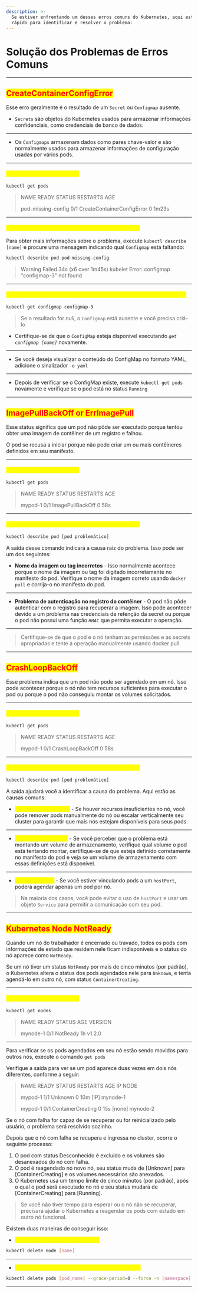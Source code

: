 ```yaml
---
description: >-
  Se estiver enfrentando um desses erros comuns do Kubernetes, aqui está um guia
  rápido para identificar e resolver o problema:
---
```


# Solução dos Problemas de Erros Comuns

***

## <mark style="color:red;">CreateContainerConfigError</mark>&#x20;

Esse erro geralmente é o resultado de um `Secret` ou `Configmap` ausente.&#x20;

* `Secrets` são objetos do Kubernetes usados ​​para armazenar informações confidenciais, como credenciais de banco de dados.&#x20;

***

* Os `Configmaps` armazenam dados como pares chave-valor e são normalmente usados ​​para armazenar informações de configuração usadas por vários pods.

***

#### <mark style="color:yellow;">**Como identificar o problema:**</mark>

```bash
kubectl get pods
```

> NAME                              READY               STATUS                                        RESTARTS      AGE
>
> pod-missing-config        0/1                     CreateContainerConfigError      0                      1m23s

***

#### <mark style="color:yellow;">**Obter informações detalhadas e resolver o problema:**</mark>&#x20;

Para obter mais informações sobre o problema, execute `kubectl describe [name]` e procure uma mensagem indicando qual `Configmap` está faltando:

```bash
kubectl describe pod pod-missing-config
```

> Warning Failed 34s (x6 over 1m45s) kubelet Error: configmap "configmap-3" not found

***

#### <mark style="color:yellow;">**Agora execute este comando para ver se o Configmap existe no cluster.**</mark>

```bash
kubectl get configmap configmap-3
```

> Se o resultado for _null_, o `Configmap` está ausente e você precisa criá-lo

* Certifique-se de que o `ConfigMap` esteja disponível executando _`get configmap [name]`_ novamente.

***

* Se você deseja visualizar o conteúdo do ConfigMap no formato YAML, adicione o sinalizador `-o yaml`

***

* Depois de verificar se o ConfigMap existe, execute `kubectl get pods` novamente e verifique se o pod está no status `Running`

***

## <mark style="color:red;">ImagePullBackOff or ErrImagePull</mark>&#x20;

Esse status significa que um pod não pôde ser executado porque tentou obter uma imagem de contêiner de um registro e falhou.&#x20;

O pod se recusa a iniciar porque não pode criar um ou mais contêineres definidos em seu manifesto.

***

#### <mark style="color:yellow;">**Como identificar o problema:**</mark>

```bash
kubectl get pods
```

> NAME                              READY               STATUS                                        RESTARTS      AGE
>
> mypod-1                          0/1                     ImagePullBackOff                        0                      58s

***

#### <mark style="color:yellow;">**Obter informações detalhadas e resolver o problema:**</mark>

```bash
kubectl describe pod [pod problemático] 
```

A saída desse comando indicará a causa raiz do problema. Isso pode ser um dos seguintes:

* **Nome da imagem ou tag incorretos**  - Isso normalmente acontece porque o nome da imagem ou tag foi digitado incorretamente no manifesto do pod. Verifique o nome da imagem correto usando `docker pull` e corrija-o no manifesto do pod.

***

* **Problema de autenticação no registro do contêiner** - O pod não pôde autenticar com o registro para recuperar a imagem.  Isso pode acontecer devido a um problema nas credenciais de retenção da secret ou porque o pod não possui uma função _`RBAC`_ que permita executar a operação.

***

> Certifique-se de que o pod e o nó tenham as permissões e as secrets apropriadas e tente a operação manualmente usando docker pull.

***

## <mark style="color:red;">CrashLoopBackOff</mark>&#x20;

Esse problema indica que um pod não pode ser agendado em um nó. Isso pode acontecer porque o nó não tem recursos suficientes para executar o pod ou porque o pod não conseguiu montar os volumes solicitados.

***

#### <mark style="color:yellow;">**Como identificar o problema:**</mark>

```bash
kubectl get pods
```

> NAME                              READY               STATUS                                        RESTARTS      AGE
>
> mypod-1                          0/1                     CrashLoopBackOff                      0                      58s

***

#### <mark style="color:yellow;">**Obter informações detalhadas e resolver o problema:**</mark>

```bash
kubectl describe pod [pod problemático] 
```

A saída ajudará você a identificar a causa do problema. Aqui estão as causas comuns:

* <mark style="color:yellow;">Recursos insuficientes</mark>  - Se houver recursos insuficientes no nó, você pode remover pods manualmente do nó ou escalar verticalmente seu cluster para garantir que mais nós estejam disponíveis para seus pods.

***

* <mark style="color:yellow;">Montagem de volume</mark> - Se você perceber que o problema está montando um volume de armazenamento, verifique qual volume o pod está tentando montar, certifique-se de que esteja definido corretamente no manifesto do pod e veja se um volume de armazenamento com essas definições está disponível.

***

* <mark style="color:yellow;">Uso de hostPort</mark>  - Se você estiver vinculando pods a um `hostPort`, poderá agendar apenas um pod por nó.&#x20;

> Na maioria dos casos, você pode evitar o uso de `hostPort` e usar um objeto `Service` para permitir a comunicação com seu pod.

***

## <mark style="color:red;">Kubernetes Node NotReady</mark>

Quando um nó do trabalhador é encerrado ou travado, todos os pods com informações de estado que residem nele ficam indisponíveis e o status do nó aparece como `NotReady`.

Se um nó tiver um status `NotReady` por mais de cinco minutos (por padrão), o Kubernetes altera o status dos pods agendados nele para `Unknown`, e tenta agendá-lo em outro nó, com status `ContainerCreating`.

***

#### <mark style="color:yellow;">**Como identificar o problema:**</mark>

```bash
kubectl get nodes
```

> NAME                           READY          STATUS                             AGE                          VERSION
>
> mynode-1                     0/1                NotReady                          1h                             v1.2.0

***

Para verificar se os pods agendados em seu nó estão sendo movidos para outros nós, execute o comando `get pods`

Verifique a saída para ver se um pod aparece duas vezes em dois nós diferentes, conforme a seguir:

> NAME            READY         STATUS                      RESTARTS      AGE      IP               NODE
>
> mypod-1        1/1               Unknown                     0                     10m      \[IP]             mynode-1
>
> mypod-1        0/1               ContainerCreating      0                     15s       \[none]        mynode-2

Se o nó com falha for capaz de se recuperar ou for reinicializado pelo usuário, o problema será resolvido sozinho.&#x20;

Depois que o nó com falha se recupera e ingressa no cluster, ocorre o seguinte processo:

1. O pod com status Desconhecido é excluído e os volumes são desanexados do nó com falha.
2. O pod é reagendado no novo nó, seu status muda de \[Unknown] para \[ContainerCreating] e os volumes necessários são anexados.
3. O Kubernetes usa um tempo limite de cinco minutos (por padrão), após o qual o pod será executado no nó e seu status mudará de \[ContainerCreating] para \[Running].

> Se você não tiver tempo para esperar ou o nó não se recuperar, precisará ajudar o Kubernetes a reagendar os pods com estado em outro nó funcional.&#x20;

Existem duas maneiras de conseguir isso:

* <mark style="color:yellow;">Remova o nó com falha do cluster:</mark>

```bash
kubectl delete node [name]
```

***

* <mark style="color:yellow;">Excluir pods com estado com status desconhecido:</mark>

```bash
kubectl delete pods [pod_name] --grace-period=0 --force -n [namespace]
```

***
